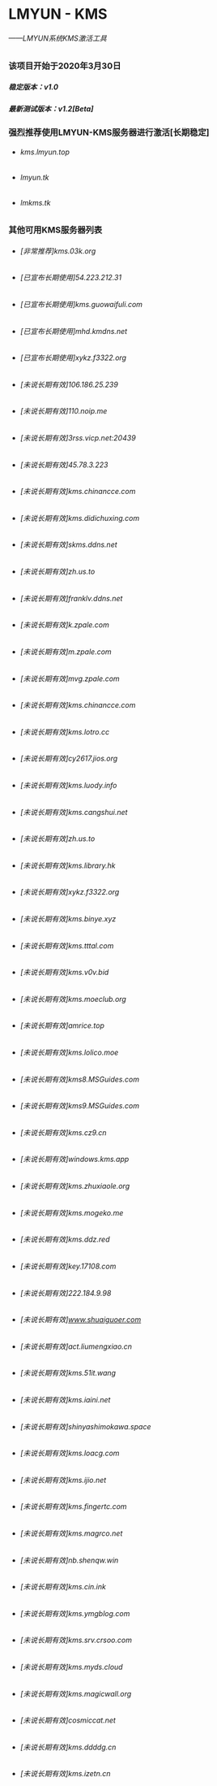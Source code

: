# LMYUN - KMS
###### ——LMYUN系统KMS激活工具
### 该项目开始于2020年3月30日
##### 稳定版本：v1.0
##### 最新测试版本：v1.2[Beta]
### 强烈推荐使用LMYUN-KMS服务器进行激活[长期稳定]
* ###### kms.lmyun.top
* ###### lmyun.tk
* ###### lmkms.tk
### 其他可用KMS服务器列表
* ###### [非常推荐]kms.03k.org
* ###### [已宣布长期使用]54.223.212.31
* ###### [已宣布长期使用]kms.guowaifuli.com
* ###### [已宣布长期使用]mhd.kmdns.net
* ###### [已宣布长期使用]xykz.f3322.org
* ###### [未说长期有效]106.186.25.239
* ###### [未说长期有效]110.noip.me
* ###### [未说长期有效]3rss.vicp.net:20439
* ###### [未说长期有效]45.78.3.223
* ###### [未说长期有效]kms.chinancce.com
* ###### [未说长期有效]kms.didichuxing.com
* ###### [未说长期有效]skms.ddns.net
* ###### [未说长期有效]zh.us.to
* ###### [未说长期有效]franklv.ddns.net
* ###### [未说长期有效]k.zpale.com
* ###### [未说长期有效]m.zpale.com
* ###### [未说长期有效]mvg.zpale.com
* ###### [未说长期有效]kms.chinancce.com
* ###### [未说长期有效]kms.lotro.cc
* ###### [未说长期有效]cy2617.jios.org
* ###### [未说长期有效]kms.luody.info
* ###### [未说长期有效]kms.cangshui.net
* ###### [未说长期有效]zh.us.to
* ###### [未说长期有效]kms.library.hk
* ###### [未说长期有效]xykz.f3322.org
* ###### [未说长期有效]kms.binye.xyz
* ###### [未说长期有效]kms.tttal.com
* ###### [未说长期有效]kms.v0v.bid
* ###### [未说长期有效]kms.moeclub.org
* ###### [未说长期有效]amrice.top
* ###### [未说长期有效]kms.lolico.moe
* ###### [未说长期有效]kms8.MSGuides.com
* ###### [未说长期有效]kms9.MSGuides.com
* ###### [未说长期有效]kms.cz9.cn
* ###### [未说长期有效]windows.kms.app
* ###### [未说长期有效]kms.zhuxiaole.org
* ###### [未说长期有效]kms.mogeko.me
* ###### [未说长期有效]kms.ddz.red
* ###### [未说长期有效]key.17108.com
* ###### [未说长期有效]222.184.9.98
* ###### [未说长期有效]www.shuaiguoer.com
* ###### [未说长期有效]act.liumengxiao.cn
* ###### [未说长期有效]kms.51it.wang
* ###### [未说长期有效]kms.iaini.net
* ###### [未说长期有效]shinyashimokawa.space
* ###### [未说长期有效]kms.loacg.com
* ###### [未说长期有效]kms.ijio.net
* ###### [未说长期有效]kms.fingertc.com
* ###### [未说长期有效]kms.magrco.net
* ###### [未说长期有效]nb.shenqw.win
* ###### [未说长期有效]kms.cin.ink
* ###### [未说长期有效]kms.ymgblog.com
* ###### [未说长期有效]kms.srv.crsoo.com
* ###### [未说长期有效]kms.myds.cloud
* ###### [未说长期有效]kms.magicwall.org
* ###### [未说长期有效]cosmiccat.net
* ###### [未说长期有效]kms.ddddg.cn
* ###### [未说长期有效]kms.izetn.cn